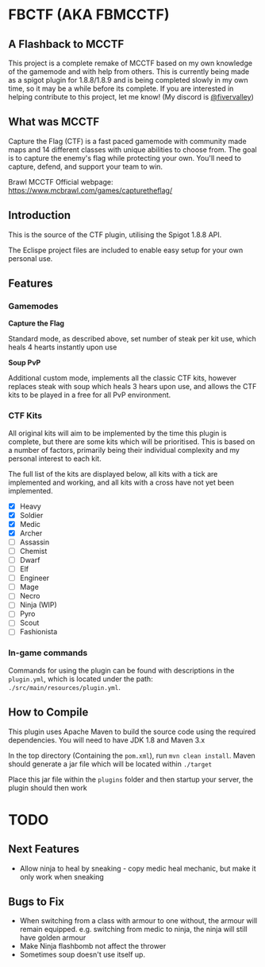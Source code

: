 # FBCTF (AKA FBMCCTF)
## A Flashback to MCCTF

This project is a complete remake of MCCTF based on my own knowledge of the gamemode and with help from others.
This is currently being made as a spigot plugin for 1.8.8/1.8.9 and is being completed slowly in my own time, so it may be a while before its complete.
If you are interested in helping contribute to this project, let me know! (My discord is [@fivervalley](https://discordapp.com/users/583603987379519528))

## What was MCCTF
Capture the Flag (CTF) is a fast paced gamemode with community made maps and 14 different classes with unique abilities to choose from. The goal is to capture the enemy's flag while protecting your own. You'll need to capture, defend, and support your team to win.

Brawl MCCTF Official webpage: https://www.mcbrawl.com/games/capturetheflag/


## Introduction
This is the source of the CTF plugin, utilising the Spigot 1.8.8 API.

The Eclispe project files are included to enable easy setup for your own personal use.

## Features

### Gamemodes
**Capture the Flag**

Standard mode, as described above, set number of steak per kit use, which heals 4 hearts instantly upon use

**Soup PvP**

Additional custom mode, implements all the classic CTF kits, however replaces steak with soup which heals 3 hears upon use, and allows the CTF kits to be played in a free for all PvP environment.

### CTF Kits
All original kits will aim to be implemented by the time this plugin is complete, but there are some kits which will be prioritised. This is based on a number of factors, primarily being their individual complexity and my personal interest to each kit.

The full list of the kits are displayed below, all kits with a tick are implemented and working, and all kits with a cross have not yet been implemented.

- [x] Heavy
- [x] Soldier
- [x] Medic
- [x] Archer
- [ ] Assassin
- [ ] Chemist
- [ ] Dwarf
- [ ] Elf
- [ ] Engineer
- [ ] Mage
- [ ] Necro
- [ ] Ninja (WIP)
- [ ] Pyro
- [ ] Scout
- [ ] Fashionista

### In-game commands
Commands for using the plugin can be found with descriptions in the `plugin.yml`, which is located under the path: `./src/main/resources/plugin.yml`.

## How to Compile
This plugin uses Apache Maven to build the source code using the required dependencies. 
You will need to have JDK 1.8 and Maven 3.x

In the top directory (Containing the `pom.xml`), run `mvn clean install`.
Maven should generate a jar file which will be located within `./target`

Place this jar file within the `plugins` folder and then startup your server, the plugin should then work


# TODO
## Next Features
- Allow ninja to heal by sneaking - copy medic heal mechanic, but make it only work when sneaking
## Bugs to Fix
- When switching from a class with armour to one without, the armour will remain equipped. e.g. switching from medic to ninja, the ninja will still have golden armour
- Make Ninja flashbomb not affect the thrower
- Sometimes soup doesn't use itself up.